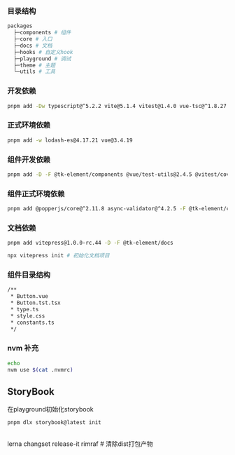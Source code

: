 
### 目录结构
```sh
packages
  ├─components # 组件
  ├─core # 入口
  ├─docs # 文档
  ├─hooks # 自定义hook
  ├─playground # 调试
  ├─theme # 主题
  └─utils # 工具
```

### 开发依赖

```sh
pnpm add -Dw typescript@^5.2.2 vite@5.1.4 vitest@1.4.0 vue-tsc@^1.8.27 postcss-color-mix@^1.1.0 postcss-each@^1.1.0 postcss-each-variables@0.3.0 postcss-for@^2.1.1 postcss-nested@6.0.1 @types/node@^20.11.20 @types/lodash-es@4.17.12 @vitejs/plugin-vue-jsx@^3.1.0 @vitejs/plugin-vue@5.0.4 @vue/tsconfig@0.5.1
```
### 正式环境依赖

```sh
pnpm add -w lodash-es@4.17.21 vue@3.4.19
```

### 组件开发依赖

```sh
pnpm add -D -F @tk-element/components @vue/test-utils@2.4.5 @vitest/coverage-v8@^1.4.0 jsdom@^24.0.0
```

### 组件正式环境依赖

```sh
pnpm add @popperjs/core@^2.11.8 async-validator@^4.2.5 -F @tk-element/components
```

### 文档依赖

```sh
pnpm add vitepress@1.0.0-rc.44 -D -F @tk-element/docs
```

```sh
npx vitepress init # 初始化文档项目
```


### 组件目录结构

```sh
/**
 * Button.vue
 * Button.tst.tsx
 * type.ts
 * style.css
 * constants.ts
 */
```


###  nvm 补充

```sh
echo 
nvm use $(cat .nvmrc)
```


## StoryBook

在playground初始化storybook
```sh
pnpm dlx storybook@latest init
```

##
lerna
changset
release-it
rimraf # 清除dist打包产物

